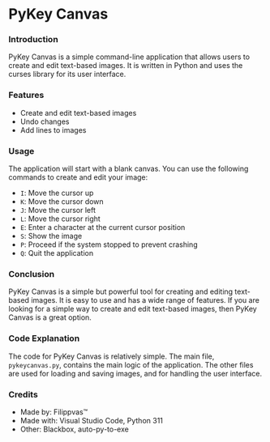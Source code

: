  # PyKey Canvas

### Introduction

PyKey Canvas is a simple command-line application that allows users to create and edit text-based images. It is written in Python and uses the curses library for its user interface.

### Features

* Create and edit text-based images
* Undo changes
* Add lines to images

### Usage

The application will start with a blank canvas. You can use the following commands to create and edit your image:

* `I`: Move the cursor up
* `K`: Move the cursor down
* `J`: Move the cursor left
* `L`: Move the cursor right
* `E`: Enter a character at the current cursor position
* `S`: Show the image
* `P`: Proceed if the system stopped to prevent crashing
* `Q`: Quit the application

### Conclusion

PyKey Canvas is a simple but powerful tool for creating and editing text-based images. It is easy to use and has a wide range of features. If you are looking for a simple way to create and edit text-based images, then PyKey Canvas is a great option.

### Code Explanation

The code for PyKey Canvas is relatively simple. The main file, `pykeycanvas.py`, contains the main logic of the application. The other files are used for loading and saving images, and for handling the user interface.

### Credits
* Made by: Filippvas™
* Made with: Visual Studio Code, Python 311
* Other: Blackbox, auto-py-to-exe
